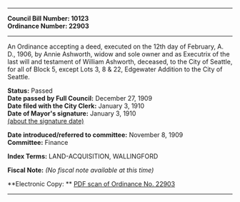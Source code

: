 * * * * *  
  
**Council Bill Number: [](#h0)[](#h2)10123**   
**Ordinance Number: 22903**  
  
* * * * *  
  
An Ordinance accepting a deed, executed on the 12th day of February, A. D., 1906, by Annie Ashworth, widow and sole owner and as Executrix of the last will and testament of William Ashworth, deceased, to the City of Seattle, for all of Block 5, except Lots 3, 8 & 22, Edgewater Addition to the City of Seattle.  
  
**Status:** Passed   
**Date passed by Full Council:** December 27, 1909   
**Date filed with the City Clerk:** January 3, 1910   
**Date of Mayor's signature:** January 3, 1910   
[(about the signature date)](/~public/approvaldate.htm)   
  
  
**Date introduced/referred to committee:** November 8, 1909   
**Committee:** Finance   
  
**Index Terms:** LAND-ACQUISITION, WALLINGFORD  
  
**Fiscal Note:** *(No fiscal note available at this time)*  
  
**Electronic Copy: ** [PDF scan of Ordinance No. 22903](/~archives/Ordinances/Ord_22903.pdf)  
  
* * * * *  
